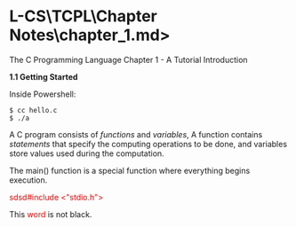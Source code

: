 L-CS\TCPL\Chapter Notes\chapter_1.md>
====

The C Programming Language Chapter 1 - A Tutorial Introduction

**1.1 Getting Started**

  Inside Powershell:
  
    $ cc hello.c
    $ ./a
    
  A C program consists of *functions* and *variables*, A function contains *statements* that specify the computing operations to be done, and variables store values used during the computation.
  
  The main() function is a special function where everything begins execution.
  
  <span style="color:red;">sdsd#include <"stdio.h"></span>

  This <span style="color:red">word</span> is not black.
